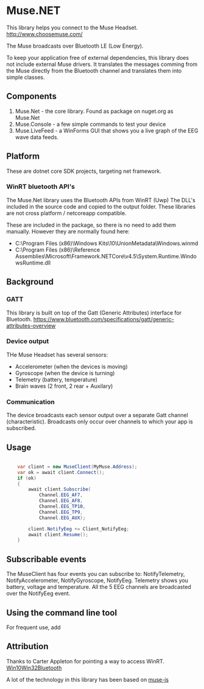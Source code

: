 # Muse.NET 
This library helps you connect to the Muse Headset. 
http://www.choosemuse.com/

The Muse broadcasts over Bluetooth LE (Low Energy).

To keep your application free of external dependencies, this library does not include external Muse drivers. 
It translates the messages comming from the Muse directly from the Bluetooth channel and translates them
into simple classes.

## Components
1. Muse.Net - the core library. Found as package on nuget.org as Muse.Net
2. Muse.Console - a few simple commands to test your device
3. Muse.LiveFeed - a WinForms GUI that shows you a live graph of the EEG wave data feeds.

## Platform
These are dotnet core SDK projects, targeting net framework.  

### WinRT bluetooth API's 
The Muse.Net library uses the Bluetooth APIs from WinRT (Uwp)
The DLL's included in the source code and copied to the output folder.
These libraries are not cross platform / netcoreapp compatible. 

These are included in the package, so there is no need to add them manually. However they are normally found here:
- C:\Program Files (x86)\Windows Kits\10\UnionMetadata\Windows.winmd
- C:\Program Files (x86)\Reference Assemblies\Microsoft\Framework\.NETCore\v4.5\System.Runtime.WindowsRuntime.dll

## Background

### GATT
This library is built on top of the Gatt (Generic Attributes) interface for Bluetooth.
https://www.bluetooth.com/specifications/gatt/generic-attributes-overview

### Device output
THe Muse Headset has several sensors:
- Accelerometer (when the devices is moving)
- Gyroscope (when the device is turning)
- Telemetry (battery, temperature)
- Brain waves (2 front, 2 rear + Auxilary)

### Communication
The device broadcasts each sensor output over a separate Gatt channel (characteristic). 
Broadcasts only occur over channels to which your app is subscribed.

## Usage
```csharp

	var client = new MuseClient(MyMuse.Address);
	var ok = await client.Connect();
	if (ok)
	{
		await client.Subscribe(
			Channel.EEG_AF7, 
			Channel.EEG_AF8, 
			Channel.EEG_TP10, 
			Channel.EEG_TP9,
			Channel.EEG_AUX);

		client.NotifyEeg += Client_NotifyEeg;
		await client.Resume();
	}
```

## Subscribable events
The MuseClient has four events you can subscribe to: NotifyTelemetry, NotifyAccelerometer, NotifyGyroscope, NotifyEeg.
Telemetry shows you battery, voltage and temperature. All the 5 EEG channels are broadcasted over the NotifyEeg event.


## Using the command line tool
For frequent use, add
## Attribution
Thanks to Carter Appleton for pointing a way to access WinRT.
[Win10Win32Bluetooth](https://github.com/CarterAppleton/Win10Win32Bluetooth)

A lot of the technology in this library has been based on [muse-js](https://github.com/urish/muse-js)